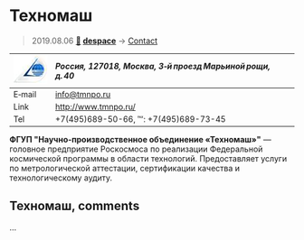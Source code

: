 # Техномаш
> 2019.08.06 **[🚀](../index/index.md) [despace](index.md)** → [Contact](contact.md)

|[![](f/contact/t/tehnomash_logo1_thumb.jpg)](f/contact/t/tehnomash_logo1.png)|*Россия, 127018, Москва, 3‑й проезд Марьиной рощи, д. 40*|
|:--|:--|
|E‑mail| <info@tmnpo.ru> |
|Link| <http://www.tmnpo.ru/> |
|Tel| +7(495)689-50-66, ℻: +7(495)689-73-45 |

**ФГУП "Научно‑производственное объединение «Техномаш»"** — головное предприятие Роскосмоса по реализации Федеральной космической программы в области технологий. Предоставляет услуги по метрологической аттестации, сертификации качества и технологическому аудиту.


<p style="page-break-after:always"> </p>

## Техномаш, comments

…
